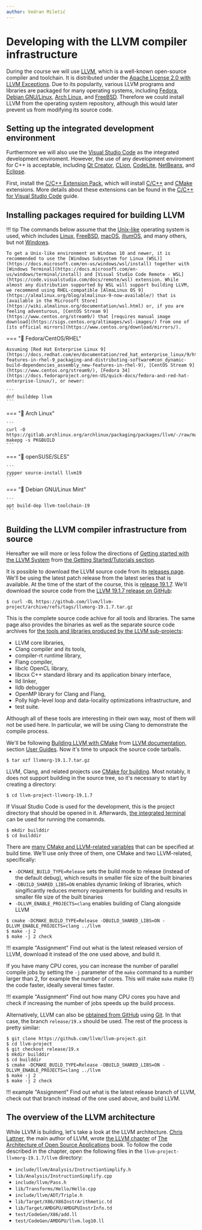 ```yaml
---
author: Vedran Miletić
---
```


# Developing with the LLVM compiler infrastructure

During the course we will use [LLVM](https://llvm.org/), which is a well-known open-source compiler and toolchain. It is distributed under the [Apache License 2.0 with LLVM Exceptions](https://llvm.org/docs/DeveloperPolicy.html#new-llvm-project-license-framework). Due to its popularity, various LLVM programs and libraries are packaged for many operating systems, including [Fedora](https://packages.fedoraproject.org/pkgs/llvm/), [Debian GNU/Linux](https://tracker.debian.org/pkg/llvm-defaults), [Arch Linux](https://archlinux.org/packages/extra/x86_64/llvm/), and [FreeBSD](https://www.freshports.org/devel/llvm/). Therefore we could install LLVM from the operating system repository, although this would later prevent us from modifying its source code.

## Setting up the integrated development environment

Furthermore we will also use the [Visual Studio Code](https://code.visualstudio.com/) as the integrated development enviroment. However, the use of any development enviroment for C++ is acceptable, including [Qt Creator](https://www.qt.io/product/development-tools), [CLion](https://www.jetbrains.com/clion/), [CodeLite](https://codelite.org/), [NetBeans](https://netbeans.apache.org/), and [Eclipse](https://www.eclipse.org/).

First, install the [C/C++ Extension Pack](https://marketplace.visualstudio.com/items?itemName=ms-vscode.cpptools-extension-pack), which will install [C/C++](https://marketplace.visualstudio.com/items?itemName=ms-vscode.cpptools) and [CMake](https://marketplace.visualstudio.com/items?itemName=twxs.cmake) extensions. More details about these extensions can be found in the [C/C++ for Visual Studio Code](https://code.visualstudio.com/docs/languages/cpp) guide.

## Installing packages required for building LLVM

!!! tip
    The commands below assume that the [Unix-like](https://en.wikipedia.org/wiki/Unix-like) operating system is used, which includes [Linux](https://fedoraproject.org/), [FreeBSD](https://www.freebsd.org/), [macOS](https://www.apple.com/macos/), [illumOS](https://illumos.org/), and many others, but not [Windows](https://www.microsoft.com/windows/).

    To get a Unix-like environment on Windows 10 and newer, it is recommended to use the [Windows Subsystem for Linux (WSL)](https://docs.microsoft.com/en-us/windows/wsl/install) together with [Windows Terminal](https://docs.microsoft.com/en-us/windows/terminal/install) and [Visual Studio Code Remote - WSL](https://code.visualstudio.com/docs/remote/wsl) extension. While almost any distribution supported by WSL will support building LLVM, we recommend using RHEL-compatible [AlmaLinux OS 9](https://almalinux.org/blog/almalinux-9-now-available/) that is [available in the Microsoft Store](https://wiki.almalinux.org/documentation/wsl.html) or, if you are feeling adventurous, [CentOS Stream 9](https://www.centos.org/stream9/) that [requires manual image download](https://sigs.centos.org/altimages/wsl-images/) from one of [its official mirrors](https://www.centos.org/download/mirrors/).

=== "🎩 Fedora/CentOS/RHEL"

    Assuming [Red Hat Enterprise Linux 9](https://docs.redhat.com/en/documentation/red_hat_enterprise_linux/9/html/packaging_and_distributing_software/assembly_new-features-in-rhel-9_packaging-and-distributing-software#con_dynamic-build-dependencies_assembly_new-features-in-rhel-9), [CentOS Stream 9](https://www.centos.org/stream9/), [Fedora 34](https://docs.fedoraproject.org/en-US/quick-docs/fedora-and-red-hat-enterprise-linux/), or newer:

    ```
    dnf builddep llvm
    ```

=== "🏹 Arch Linux"

    ```
    curl -O https://gitlab.archlinux.org/archlinux/packaging/packages/llvm/-/raw/main/PKGBUILD
    makepg -s PKGBUILD
    ```

=== "🦎 openSUSE/SLES"

    ```
    zypper source-install llvm19
    ```

=== "🍥 Debian GNU/Linux Mint"

    ```
    apt build-dep llvm-toolchain-19
    ```

## Building the LLVM compiler infrastructure from source

Hereafter we will more or less follow the directions of [Getting started with the LLVM System](https://llvm.org/docs/GettingStarted.html) from [the Getting Started/Tutorials section](https://llvm.org/docs/GettingStartedTutorials.html).

It is possible to download the LLVM source code from its [releases page](https://releases.llvm.org/). We'll be using the latest patch release from the latest series that is available. At the time of the start of the course, this is [release 19.1.7](https://releases.llvm.org/download.html#19.1.7). We'll download the source code from the [LLVM 19.1.7 release on GitHub](https://github.com/llvm/llvm-project/releases/tag/llvmorg-19.1.7):

``` shell
$ curl -OL https://github.com/llvm/llvm-project/archive/refs/tags/llvmorg-19.1.7.tar.gz
```

This is the complete source code achive for all tools and libraries. The same page also provides the binaries as well as the separate source code archives for [the tools and libraries produced by the LLVM sub-projects](https://llvm.org/):

- LLVM core libraries,
- Clang compiler and its tools,
- compiler-rt runtime library,
- Flang compiler,
- libclc OpenCL library,
- libcxx C++ standard library and its application binary interface,
- lld linker,
- lldb debugger
- OpenMP library for Clang and Flang,
- Polly high-level loop and data-locality optimizations infrastructure, and
- test suite.

Although all of these tools are interesting in their own way, most of them will not be used here. In particular, we will be using Clang to demonstrate the compile process.

We'll be following [Building LLVM with CMake](https://llvm.org/docs/CMake.html) from [LLVM documentation](https://llvm.org/docs/), section [User Guides](https://llvm.org/docs/UserGuides.html). Now it's time to unpack the source code tarballs.

``` shell
$ tar xzf llvmorg-19.1.7.tar.gz
```

LLVM, Clang, and related projects use [CMake for building](https://llvm.org/docs/CMake.html). Most notably, it does not support building in the source tree, so it's necessary to start by creating a directory:

``` shell
$ cd llvm-project-llvmorg-19.1.7
```

If Visual Studio Code is used for the development, this is the project directory that should be opened in it. Afterwards, [the integrated terminal](https://code.visualstudio.com/docs/editor/integrated-terminal) can be used for running the comamnds.

``` shell
$ mkdir builddir
$ cd builddir
```

There are [many CMake and LLVM-related variables](https://llvm.org/docs/CMake.html#options-and-variables) that can be specified at build time. We'll use only three of them, one CMake and two LLVM-related, specifically:

- `-DCMAKE_BUILD_TYPE=Release` sets the build mode to release (instead of the default debug), which results in smaller file size of the built binaries
- `-DBUILD_SHARED_LIBS=ON` enables dynamic linking of libraries, which singificantly reduces memory requirements for building and results in smaller file size of the built binaries
- `-DLLVM_ENABLE_PROJECTS=clang` enables building of Clang alongside LLVM

``` shell
$ cmake -DCMAKE_BUILD_TYPE=Release -DBUILD_SHARED_LIBS=ON -DLLVM_ENABLE_PROJECTS=clang ../llvm
$ make -j 2
$ make -j 2 check
```

!!! example "Assignment"
    Find out what is the latest released version of LLVM, download it instead of the one used above, and build it.

If you have many CPU cores, you can increase the number of parallel compile jobs by setting the `-j` parameter of the `make` command to a number larger than 2, for example the number of cores. This will make `make` make (!) the code faster, ideally several times faster.

!!! example "Assignment"
    Find out how many CPU cores you have and check if increasing the number of jobs speeds up the build process.

Alternatively, LLVM can also be [obtained from GitHub](https://github.com/llvm/llvm-project.git) using [Git](https://git-scm.com/). In that case, the branch `release/19.x` should be used. The rest of the process is pretty similar:

``` shell
$ git clone https://github.com/llvm/llvm-project.git
$ cd llvm-project
$ git checkout release/19.x
$ mkdir builddir
$ cd builddir
$ cmake -DCMAKE_BUILD_TYPE=Release -DBUILD_SHARED_LIBS=ON -DLLVM_ENABLE_PROJECTS=clang ../llvm
$ make -j 2
$ make -j 2 check
```

!!! example "Assignment"
    Find out what is the latest release branch of LLVM, check out that branch instead of the one used above, and build LLVM.

## The overview of the LLVM architecture

While LLVM is building, let's take a look at the LLVM architecture. [Chris Lattner](https://www.nondot.org/sabre/), the main author of LLVM, wrote [the LLVM chapter](https://www.aosabook.org/en/llvm.html) of [The Architecture of Open Source Applications](https://aosabook.org/en/index.html) book. To follow the code described in the chapter, open the following files in the `llvm-project-llvmorg-19.1.7/llvm` directory:

- `include/llvm/Analysis/InstructionSimplify.h`
- `lib/Analysis/InstructionSimplify.cpp`
- `include/llvm/Pass.h`
- `lib/Transforms/Hello/Hello.cpp`
- `include/llvm/ADT/Triple.h`
- `lib/Target/X86/X86InstrArithmetic.td`
- `lib/Target/AMDGPU/AMDGPUInstrInfo.td`
- `test/CodeGen/X86/add.ll`
- `test/CodeGen/AMDGPU/llvm.log10.ll`
